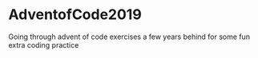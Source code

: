 # AdventofCode2019

Going through advent of code exercises a few years behind for some fun extra coding practice
